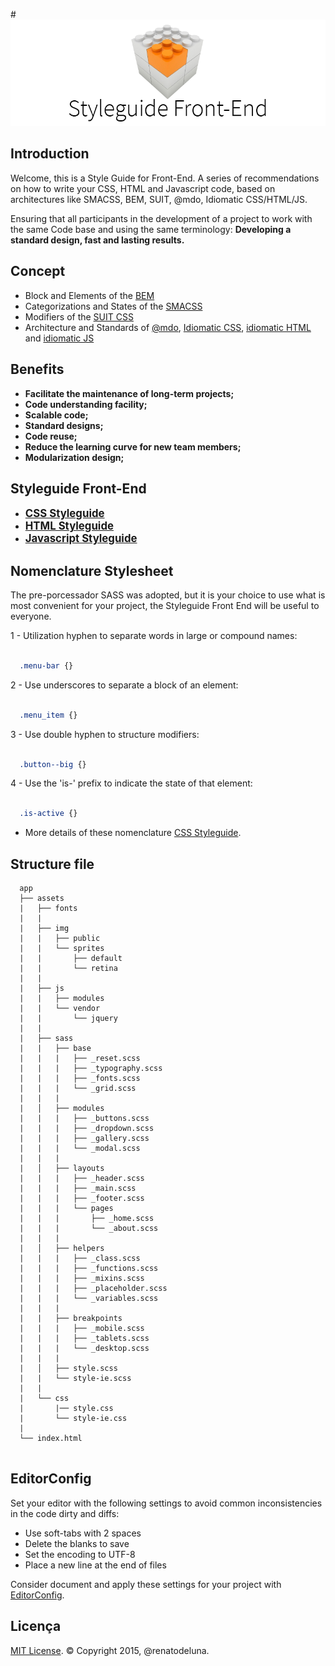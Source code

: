 #![logo](logo.png)

## Introduction

Welcome, this is a Style Guide for Front-End. A series of recommendations on how to write your CSS, HTML and Javascript code, based on architectures like SMACSS, BEM, SUIT, @mdo, Idiomatic CSS/HTML/JS.

Ensuring that all participants in the development of a project to work with the same Code base and using the same terminology: <b>Developing a standard design, fast and lasting results.</b>

## Concept

* Block and Elements of the [BEM](http://bem.info/)
* Categorizations and States of the [SMACSS](http://smacss.com/)
* Modifiers of the [SUIT CSS](https://suitcss.github.io/)
* Architecture and Standards of [@mdo](http://mdo.github.io/code-guide/), [Idiomatic CSS](https://github.com/necolas/idiomatic-css), [idiomatic HTML](https://github.com/necolas/idiomatic-html) and [idiomatic JS](https://github.com/necolas/idiomatic-js)

## Benefits

* <b>Facilitate the maintenance of long-term projects;</b>
* <b>Code understanding facility;</b>
* <b>Scalable code;</b>
* <b>Standard designs;</b>
* <b>Code reuse;</b>
* <b>Reduce the learning curve for new team members;</b>
* <b>Modularization design;</b>

## Styleguide Front-End

* <big>**[CSS Styleguide](/css.md)**</big> 
* <big>**[HTML Styleguide](/html.md)**</big>
* <big>**[Javascript Styleguide](/javascript.md)**</big> 

## Nomenclature Stylesheet
The pre-porcessador SASS was adopted, but it is your choice to use what is most convenient for your project, the Styleguide Front End will be useful to everyone.

1 - Utilization hyphen to separate words in large or compound names:
```scss

  .menu-bar {}

```

2 - Use underscores to separate a block of an element:
```scss

  .menu_item {}

```

3 - Use double hyphen to structure modifiers:
```scss

  .button--big {}

```

4 - Use the 'is-' prefix to indicate the state of that element:
```scss

  .is-active {}

```
* More details of these nomenclature [CSS Styleguide](/css.md).

## Structure file

```
  app
  ├── assets
  |   ├── fonts
  |   |
  |   ├── img
  |   |   ├── public
  |   |   └── sprites
  |   |       ├── default
  |   |       └── retina
  |   |
  |   ├── js
  |   |   ├── modules
  |   |   └── vendor
  |   |       └── jquery
  |   |
  |   ├── sass
  |	  |   ├── base
  |	  |   |   ├── _reset.scss
  |	  |   |   ├── _typography.scss  
  |	  |   |   ├── _fonts.scss
  |	  |   |   └── _grid.scss
  |	  |   |
  |	  │   ├── modules
  |	  |   |   ├── _buttons.scss
  |	  |   |   ├── _dropdown.scss
  |	  |   |   ├── _gallery.scss
  |	  |   |   └── _modal.scss
  |	  |   |
  |	  │   ├── layouts
  |   |   |   ├── _header.scss
  |   |   |   ├── _main.scss
  |   |   |   ├── _footer.scss
  |   |   |   └── pages
  |   |   |       ├── _home.scss
  |   |   |       └── _about.scss
  |   |   |
  |	  │   ├── helpers
  |	  |   |   ├── _class.scss
  |	  |   |   ├── _functions.scss
  |	  |   |   ├── _mixins.scss
  |	  |   |   ├── _placeholder.scss
  |	  |   |   └── _variables.scss
  |	  |   |
  |	  |   ├── breakpoints
  |	  |   |   ├── _mobile.scss
  |	  |   |   ├── _tablets.scss
  |	  |   |   └── _desktop.scss
  |	  |   |
  |	  │   ├── style.scss
  |	  |   └── style-ie.scss
  |	  |
  |	  └── css
  |	      |── style.css
  |	      └── style-ie.css
  |
  └── index.html
  
```

## EditorConfig

Set your editor with the following settings to avoid common inconsistencies in the code dirty and diffs:

* Use soft-tabs with 2 spaces
* Delete the blanks to save
* Set the encoding to UTF-8
* Place a new line at the end of files

Consider document and apply these settings for your project with [EditorConfig](http://editorconfig.org).

## Licença

[MIT License](http://opensource.org/licenses/MIT). © Copyright 2015, @renatodeluna.


